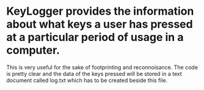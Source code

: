# KeyLogger provides the information about what keys a user has pressed at a particular period of usage in a computer.
This is very useful for the sake of footprinting and reconnoisance. The code is pretty clear and the data of the keys pressed will be stored in a text document called log.txt
which has to be created beside this file. 
